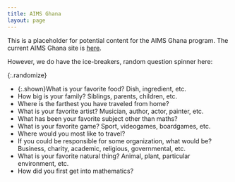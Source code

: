 ```yaml
---
title: AIMS Ghana
layout: page
---
```


This is a placeholder for potential content for the AIMS Ghana program.
The current AIMS Ghana site is [here](www.aims.edu.gh).

However, we do have the ice-breakers, random question spinner here:

{:.randomize}
 - {:.shown}What is your favorite food?  Dish, ingredient, etc.
 - How big is your family?  Siblings, parents, children, etc.
 - Where is the farthest you have traveled from home?
 - What is your favorite artist?  Musician, author, actor, painter, etc.
 - What has been your favorite subject other than maths?
 - What is your favorite game?  Sport, videogames, boardgames, etc.
 - Where would you most like to travel?
 - If you could be responsible for some organization, what would be? Business, charity,
  academic, religious, governmental, etc.
 - What is your favorite natural thing?  Animal, plant, particular environment, etc.
 - How did you first get into mathematics?
